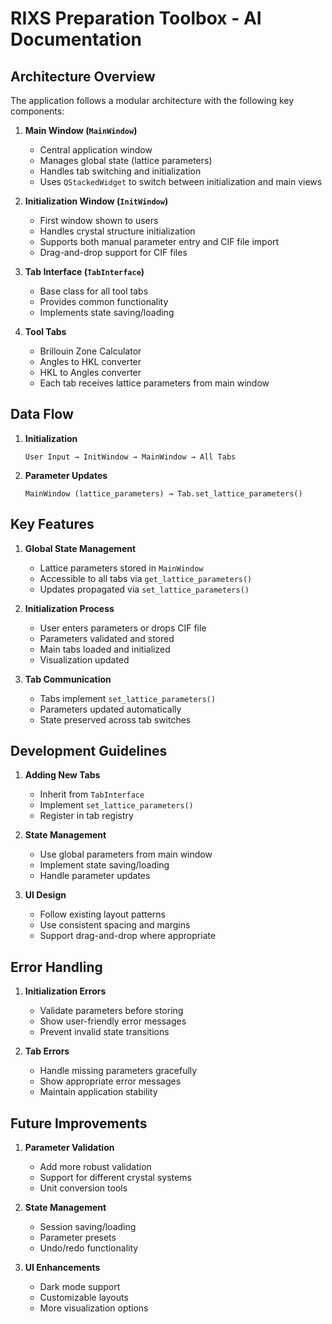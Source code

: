 # RIXS Preparation Toolbox - AI Documentation

## Architecture Overview

The application follows a modular architecture with the following key components:

1. **Main Window (`MainWindow`)**
   - Central application window
   - Manages global state (lattice parameters)
   - Handles tab switching and initialization
   - Uses `QStackedWidget` to switch between initialization and main views

2. **Initialization Window (`InitWindow`)**
   - First window shown to users
   - Handles crystal structure initialization
   - Supports both manual parameter entry and CIF file import
   - Drag-and-drop support for CIF files

3. **Tab Interface (`TabInterface`)**
   - Base class for all tool tabs
   - Provides common functionality
   - Implements state saving/loading

4. **Tool Tabs**
   - Brillouin Zone Calculator
   - Angles to HKL converter
   - HKL to Angles converter
   - Each tab receives lattice parameters from main window

## Data Flow

1. **Initialization**
   ```
   User Input → InitWindow → MainWindow → All Tabs
   ```

2. **Parameter Updates**
   ```
   MainWindow (lattice_parameters) → Tab.set_lattice_parameters()
   ```

## Key Features

1. **Global State Management**
   - Lattice parameters stored in `MainWindow`
   - Accessible to all tabs via `get_lattice_parameters()`
   - Updates propagated via `set_lattice_parameters()`

2. **Initialization Process**
   - User enters parameters or drops CIF file
   - Parameters validated and stored
   - Main tabs loaded and initialized
   - Visualization updated

3. **Tab Communication**
   - Tabs implement `set_lattice_parameters()`
   - Parameters updated automatically
   - State preserved across tab switches

## Development Guidelines

1. **Adding New Tabs**
   - Inherit from `TabInterface`
   - Implement `set_lattice_parameters()`
   - Register in tab registry

2. **State Management**
   - Use global parameters from main window
   - Implement state saving/loading
   - Handle parameter updates

3. **UI Design**
   - Follow existing layout patterns
   - Use consistent spacing and margins
   - Support drag-and-drop where appropriate

## Error Handling

1. **Initialization Errors**
   - Validate parameters before storing
   - Show user-friendly error messages
   - Prevent invalid state transitions

2. **Tab Errors**
   - Handle missing parameters gracefully
   - Show appropriate error messages
   - Maintain application stability

## Future Improvements

1. **Parameter Validation**
   - Add more robust validation
   - Support for different crystal systems
   - Unit conversion tools

2. **State Management**
   - Session saving/loading
   - Parameter presets
   - Undo/redo functionality

3. **UI Enhancements**
   - Dark mode support
   - Customizable layouts
   - More visualization options
